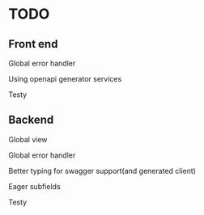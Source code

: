 # TODO 

## Front end

Global error handler

Using openapi generator services

Testy

## Backend
Global view

Global error handler

Better typing for swagger support(and generated client)

Eager subfields

Testy
